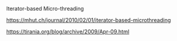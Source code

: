 Iterator-based Micro-threading

https://mhut.ch/journal/2010/02/01/iterator-based-microthreading

https://tirania.org/blog/archive/2009/Apr-09.html
